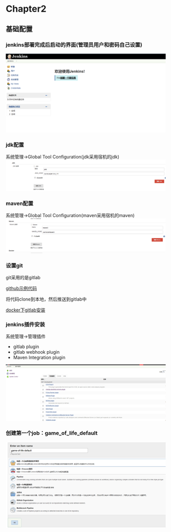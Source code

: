 # Chapter2 #

## 基础配置
### jenkins部署完成后启动的界面(管理员用户和密码自己设置)
![](images/chapter2/jenkins_home.png)
### jdk配置
系统管理->Global Tool Configuration(jdk采用宿机的jdk)
![](images/chapter2/jenkins_jdk_setting.png)
### maven配置
系统管理->Global Tool Configuration(maven采用宿机的maven)
![](images/chapter2/jenkins_maven_setting.png)
### 设置git
git采用的是gitlab

[github示例代码](https://github.com/wakaleo/game-of-life)

将代码clone到本地，然后推送到gitlab中

[docker下gitlab安装](../docker_jenkins_gitlab/docker-gitlab.md)

### jenkins插件安装
系统管理->管理插件

* gitlab plugin
* gitlab webhook plugin
* Maven Integration plugin


![](images/chapter2/jenkins_plugin_install.png)

### 创建第一个job：game_of_life_default
![](images/chapter2/game_of_life_default_create.png)
